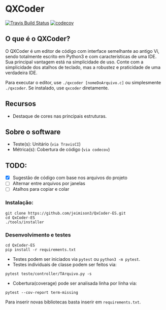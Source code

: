 # QXCoder
[![Travis Build Status](https://travis-ci.com/jeimison3/QxCoder-ES.svg?branch=master)](https://travis-ci.com/jeimison3/QxCoder-ES)
[![codecov](https://codecov.io/gh/jeimison3/QxCoder-ES/branch/master/graph/badge.svg)](https://codecov.io/gh/jeimison3/QxCoder-ES)

## O que é o QXCoder? ##
O QXCoder é um editor de código com interface semelhante ao antigo Vi, sendo totalmente escrito em Python3 e com características de uma IDE. Sua principal vantagem está na simplicidade de uso. Conte com a simplicidade dos atalhos de teclado, mas a robustez e praticidade de uma verdadeira IDE.

Para executar o editor, use `./qxcoder [nomeDoArquivo.c]` ou simplesmente `./qxcoder`. Se instalado, use `qxcoder` diretamente.

## Recursos
- Destaque de cores nas principais estruturas. 

## Sobre o software
- Teste(s): Unitário (`via TravisCI`)
- Métrica(s): Cobertura de código (`via codecov`)

## TODO:
- [x] Sugestão de código com base nos arquivos do projeto
- [ ] Alternar entre arquivos por janelas
- [ ] Atalhos para copiar e colar

### Instalação:
```shell
git clone https://github.com/jeimison3/QxCoder-ES.git
cd QxCoder-ES
./tools/installer
```


### Desenvolvimento e testes
```shell
cd QxCoder-ES
pip install -r requirements.txt 
```
- Testes podem ser iniciados via `pytest` ou `python3 -m pytest`.
- Testes individuais de classe podem ser feitos via:
```shell
pytest teste/controller/TArquivo.py -s
```
- Cobertura(coverage) pode ser analisada linha por linha via:
```shell
pytest --cov-report term-missing
```

Para inserir novas bibliotecas basta inserir em `requirements.txt`.
